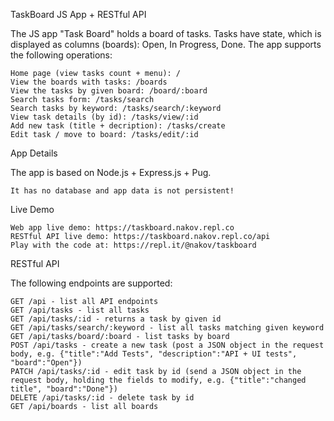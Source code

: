 TaskBoard JS App + RESTful API

The JS app "Task Board" holds a board of tasks. Tasks have state, which is displayed as columns (boards): Open, In Progress, Done. The app supports the following operations:

    Home page (view tasks count + menu): /
    View the boards with tasks: /boards
    View the tasks by given board: /board/:board
    Search tasks form: /tasks/search
    Search tasks by keyword: /tasks/search/:keyword
    View task details (by id): /tasks/view/:id
    Add new task (title + decription): /tasks/create
    Edit task / move to board: /tasks/edit/:id

App Details

The app is based on Node.js + Express.js + Pug.

    It has no database and app data is not persistent!

Live Demo

    Web app live demo: https://taskboard.nakov.repl.co
    RESTful API live demo: https://taskboard.nakov.repl.co/api
    Play with the code at: https://repl.it/@nakov/taskboard

RESTful API

The following endpoints are supported:

    GET /api - list all API endpoints
    GET /api/tasks - list all tasks
    GET /api/tasks/:id - returns a task by given id
    GET /api/tasks/search/:keyword - list all tasks matching given keyword
    GET /api/tasks/board/:board - list tasks by board
    POST /api/tasks - create a new task (post a JSON object in the request body, e.g. {"title":"Add Tests", "description":"API + UI tests", "board":"Open"})
    PATCH /api/tasks/:id - edit task by id (send a JSON object in the request body, holding the fields to modify, e.g. {"title":"changed title", "board":"Done"})
    DELETE /api/tasks/:id - delete task by id
    GET /api/boards - list all boards
